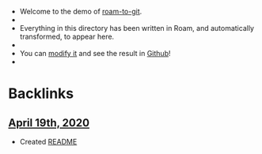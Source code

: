 - Welcome to the demo of [roam-to-git](https://github.com/MatthieuBizien/roam-to-git).
- 
- Everything in this directory has been written in Roam, and automatically transformed, to appear here.
- 
- You can [modify it](https://roamresearch.com/#/app/roam-to-git-demo) and see the result in [Github](https://github.com/MatthieuBizien/roam-to-git-demo)!
- 

# Backlinks
## [April 19th, 2020](<April 19th, 2020.md>)
- Created [README](<README.md>)

